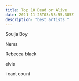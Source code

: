 ```yaml
---
title: Top 10 Dead or Alive
date: 2021-11-25T03:55:55.385Z
description: "best artists "
---
```

Soulja Boy

Nems 

Rebecca black

elvis

i cant count